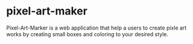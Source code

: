 # pixel-art-maker
Pixel-Art-Marker is a web application that help a users to create pixle art works by creating small boxes and coloring to your desired style. 
